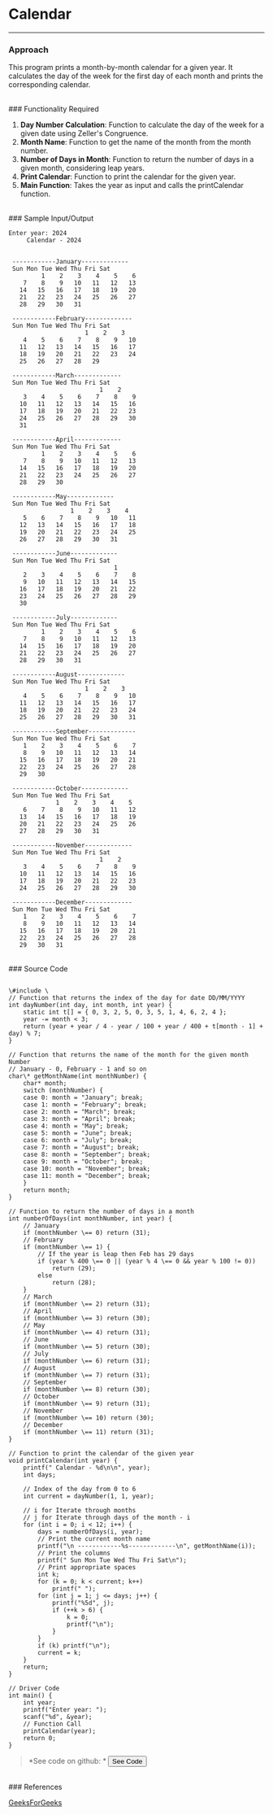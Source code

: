 # Calendar 

---

### Approach

This program prints a month-by-month calendar for a given year. It calculates the day of the week for the first day of each month and prints the corresponding calendar.

<br />
### Functionality Required

1. **Day Number Calculation**: Function to calculate the day of the week for a given date using Zeller's Congruence.
2. **Month Name**: Function to get the name of the month from the month number.
3. **Number of Days in Month**: Function to return the number of days in a given month, considering leap years.
4. **Print Calendar**: Function to print the calendar for the given year.
5. **Main Function**: Takes the year as input and calls the <span isCode>printCalendar</span> function.

<br />
### Sample Input/Output

```
Enter year: 2024
	 Calendar - 2024


 ------------January-------------
 Sun Mon Tue Wed Thu Fri Sat
	     1    2    3    4    5    6
    7    8    9   10   11   12   13
   14   15   16   17   18   19   20
   21   22   23   24   25   26   27
   28   29   30   31

 ------------February-------------
 Sun Mon Tue Wed Thu Fri Sat
	 	 	 	     1    2    3
    4    5    6    7    8    9   10
   11   12   13   14   15   16   17
   18   19   20   21   22   23   24
   25   26   27   28   29

 ------------March-------------
 Sun Mon Tue Wed Thu Fri Sat
	 	 	 	 	     1    2
    3    4    5    6    7    8    9
   10   11   12   13   14   15   16
   17   18   19   20   21   22   23
   24   25   26   27   28   29   30
   31

 ------------April-------------
 Sun Mon Tue Wed Thu Fri Sat
	     1    2    3    4    5    6
    7    8    9   10   11   12   13
   14   15   16   17   18   19   20
   21   22   23   24   25   26   27
   28   29   30

 ------------May-------------
 Sun Mon Tue Wed Thu Fri Sat
	 	 	     1    2    3    4
    5    6    7    8    9   10   11
   12   13   14   15   16   17   18
   19   20   21   22   23   24   25
   26   27   28   29   30   31

 ------------June-------------
 Sun Mon Tue Wed Thu Fri Sat
	 	 	 	 	 	     1
    2    3    4    5    6    7    8
    9   10   11   12   13   14   15
   16   17   18   19   20   21   22
   23   24   25   26   27   28   29
   30

 ------------July-------------
 Sun Mon Tue Wed Thu Fri Sat
	     1    2    3    4    5    6
    7    8    9   10   11   12   13
   14   15   16   17   18   19   20
   21   22   23   24   25   26   27
   28   29   30   31

 ------------August-------------
 Sun Mon Tue Wed Thu Fri Sat
	 	 	 	     1    2    3
    4    5    6    7    8    9   10
   11   12   13   14   15   16   17
   18   19   20   21   22   23   24
   25   26   27   28   29   30   31

 ------------September-------------
 Sun Mon Tue Wed Thu Fri Sat
    1    2    3    4    5    6    7
    8    9   10   11   12   13   14
   15   16   17   18   19   20   21
   22   23   24   25   26   27   28
   29   30

 ------------October-------------
 Sun Mon Tue Wed Thu Fri Sat
	 	     1    2    3    4    5
    6    7    8    9   10   11   12
   13   14   15   16   17   18   19
   20   21   22   23   24   25   26
   27   28   29   30   31

 ------------November-------------
 Sun Mon Tue Wed Thu Fri Sat
	 	 	 	 	     1    2
    3    4    5    6    7    8    9
   10   11   12   13   14   15   16
   17   18   19   20   21   22   23
   24   25   26   27   28   29   30

 ------------December-------------
 Sun Mon Tue Wed Thu Fri Sat
    1    2    3    4    5    6    7
    8    9   10   11   12   13   14
   15   16   17   18   19   20   21
   22   23   24   25   26   27   28
   29   30   31

```

<br />
### Source Code

<pre><code language='c'>
\#include \<stdio.h\>
// Function that returns the index of the day for date DD/MM/YYYY
int dayNumber(int day, int month, int year) {
	static int t[] = { 0, 3, 2, 5, 0, 3, 5, 1, 4, 6, 2, 4 };
	year -= month < 3;
	return (year + year / 4 - year / 100 + year / 400 + t[month - 1] + day) % 7;
}

// Function that returns the name of the month for the given month Number
// January - 0, February - 1 and so on
char\* getMonthName(int monthNumber) {
	char* month;
	switch (monthNumber) {
	case 0: month = "January"; break;
	case 1: month = "February"; break;
	case 2: month = "March"; break;
	case 3: month = "April"; break;
	case 4: month = "May"; break;
	case 5: month = "June"; break;
	case 6: month = "July"; break;
	case 7: month = "August"; break;
	case 8: month = "September"; break;
	case 9: month = "October"; break;
	case 10: month = "November"; break;
	case 11: month = "December"; break;
	}
	return month;
}

// Function to return the number of days in a month
int numberOfDays(int monthNumber, int year) {
	// January
	if (monthNumber \== 0) return (31);
	// February
	if (monthNumber \== 1) {
		// If the year is leap then Feb has 29 days
		if (year % 400 \== 0 || (year % 4 \== 0 && year % 100 != 0))
			return (29);
		else
			return (28);
	}
	// March
	if (monthNumber \== 2) return (31);
	// April
	if (monthNumber \== 3) return (30);
	// May
	if (monthNumber \== 4) return (31);
	// June
	if (monthNumber \== 5) return (30);
	// July
	if (monthNumber \== 6) return (31);
	// August
	if (monthNumber \== 7) return (31);
	// September
	if (monthNumber \== 8) return (30);
	// October
	if (monthNumber \== 9) return (31);
	// November
	if (monthNumber \== 10) return (30);
	// December
	if (monthNumber \== 11) return (31);
}

// Function to print the calendar of the given year
void printCalendar(int year) {
	printf(" Calendar - %d\n\n", year);
	int days;

	// Index of the day from 0 to 6
	int current = dayNumber(1, 1, year);

	// i for Iterate through months
	// j for Iterate through days of the month - i
	for (int i = 0; i < 12; i++) {
		days = numberOfDays(i, year);
		// Print the current month name
		printf("\n ------------%s-------------\n", getMonthName(i));
		// Print the columns
		printf(" Sun Mon Tue Wed Thu Fri Sat\n");
		// Print appropriate spaces
		int k;
		for (k = 0; k < current; k++)
			printf(" ");
		for (int j = 1; j <= days; j++) {
			printf("%5d", j);
			if (++k > 6) {
				k = 0;
				printf("\n");
			}
		}
		if (k) printf("\n");
		current = k;
	}
	return;
}

// Driver Code
int main() {
	int year;
	printf("Enter year: ");
	scanf("%d", &year);
	// Function Call
	printCalendar(year);
	return 0;
}
</code></pre>

> *See code on github: * <button name='calendar' language='c'>See Code</button>

<br />
### References

<u>[GeeksForGeeks](https://www.geeksforgeeks.org/c-program-to-display-month-by-month-calendar-for-a-given-year/)</u>